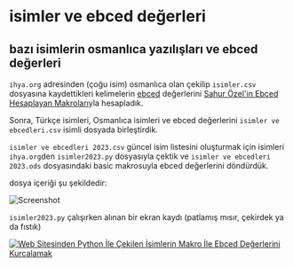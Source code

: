 # isimler ve ebced değerleri
## bazı isimlerin osmanlıca yazılışları ve ebced değerleri

```ihya.org``` adresinden (çoğu isim) osmanlıca olan çekilip ```isimler.csv``` dosyasına kaydettikleri
kelimelerin [ebced](https://tr.wikipedia.org/wiki/Ebced_hesab%C4%B1) değerlerini [Sahur Özel'in Ebced Hesaplayan Makroları](https://github.com/metatronslove/abjad)yla hesapladık.

Sonra, Türkçe isimleri, Osmanlıca isimleri ve ebced değerlerini  ```isimler ve ebcedleri.csv``` isimli dosyada birleştirdik.

```isimler ve ebcedleri 2023.csv``` güncel isim listesini oluşturmak için isimleri ```ihya.org```den ```isimler2023.py``` dosyasıyla çektik ve ```isimler ve ebcedleri 2023.ods``` dosyasındaki basic makrosuyla ebced değerlerini döndürdük.

dosya içeriği şu şekildedir:

![Screenshot](https://github.com/metatronslove/isimler-ve-ebced-de-erleri/blob/master/G%C3%B6r%C3%BCnt%C3%BC%20Yakalay%C4%B1c%C4%B136.png?raw=true "Ekran Görüntüsü")


```isimler2023.py``` çalışırken alınan bir ekran kaydı (patlamış mısır, çekirdek ya da fıstık)

[![Web Sitesinden Python İle Çekilen İsimlerin Makro İle Ebced Değerlerini Kurcalamak](http://img.youtube.com/vi/ENpnUmUl-Uk/maxresdefault.jpg)](https://youtu.be/ENpnUmUl-Uk "Web Sitesinden Python İle Çekilen İsimlerin Makro İle Ebced Değerlerini Kurcalamak")
